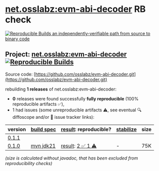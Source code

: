 [net.osslabz:evm-abi-decoder](https://central.sonatype.com/artifact/net.osslabz/evm-abi-decoder/versions) RB check
=======

[![Reproducible Builds](https://reproducible-builds.org/images/logos/rb.svg) an independently-verifiable path from source to binary code](https://reproducible-builds.org/)

## Project: [net.osslabz:evm-abi-decoder](https://central.sonatype.com/artifact/net.osslabz/evm-abi-decoder/versions) [![Reproducible Builds](https://img.shields.io/endpoint?url=https://raw.githubusercontent.com/jvm-repo-rebuild/reproducible-central/master/content/net/osslabz/evm-abi-decode/badge.json)](https://github.com/jvm-repo-rebuild/reproducible-central/blob/master/content/net/osslabz/evm-abi-decode/README.md)

Source code: [https://github.com/osslabz/evm-abi-decoder.git](https://github.com/osslabz/evm-abi-decoder.git)

rebuilding **1 releases** of net.osslabz:evm-abi-decoder:
- **0** releases were found successfully **fully reproducible** (100% reproducible artifacts :white_check_mark:),
- 1 had issues (some unreproducible artifacts :warning:, see eventual :mag: diffoscope and/or :memo: issue tracker links):

| version | [build spec](/BUILDSPEC.md) | [result](https://reproducible-builds.org/docs/jvm/): reproducible? | [stabilize](https://github.com/google/oss-rebuild/blob/main/cmd/stabilize/README.md) | size |
| -- | --------- | ------ | ------ | -- |
| [0.1.1](https://central.sonatype.com/artifact/net.osslabz/evm-abi-decoder/0.1.1/pom) | | | |
| [0.1.0](https://central.sonatype.com/artifact/net.osslabz/evm-abi-decoder/0.1.0/pom) | [mvn jdk21](evm-abi-decoder-0.1.0.buildspec) | [result](evm-abi-decoder-0.1.0.buildinfo): [2 :white_check_mark:  1 :warning:](evm-abi-decoder-0.1.0.buildcompare) | - | 75K |

<i>(size is calculated without javadoc, that has been excluded from reproducibility checks)</i>
